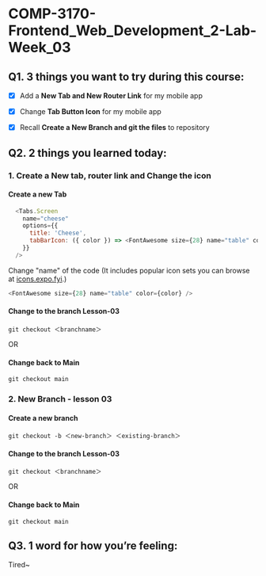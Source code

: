 # COMP-3170-Frontend_Web_Development_2-Lab-Week_03

## Q1. 3 things you want to try during this course:

*   [x] Add a **New Tab and New Router Link** for my mobile app
*   [x] Change **Tab Button Icon** for my mobile app
*   [x] Recall **Create a New Branch and git the files** to repository


## Q2. 2 things you learned today:

### 1. Create a New tab, router link and Change the icon
#### Create a new Tab
```js
  <Tabs.Screen
    name="cheese"
    options={{
      title: 'Cheese',
      tabBarIcon: ({ color }) => <FontAwesome size={28} name="table" color={color} />,
    }}
  />
```
Change "name" of the code (It includes popular icon sets you can browse at <a href="https://icons.expo.fyi/Index">icons.expo.fyi</a>.)

```js
<FontAwesome size={28} name="table" color={color} />
```

#### Change to the branch Lesson-03
```
git checkout ＜branchname＞ 
```
OR
#### Change back to Main
```
git checkout main
```


### 2. New Branch - lesson 03
#### Create a new branch
```
git checkout -b ＜new-branch＞ ＜existing-branch＞
```
#### Change to the branch Lesson-03
```
git checkout ＜branchname＞ 
```
OR
#### Change back to Main
```
git checkout main
```
## Q3. 1 word for how you’re feeling:
Tired~
